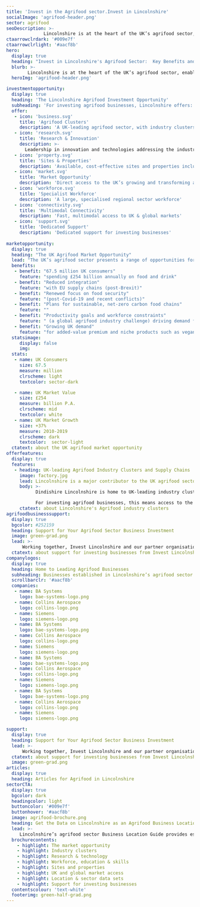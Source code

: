 ```yaml
---
title: 'Invest in the Agrifood sector.Invest in Lincolnshire'
socialImage: 'agrifood-header.png'
sector: agrifood
seoDescription: >-
              Lincolnshire is at the heart of the UK’s agrifood sector, enabling businesses to achieve step-change improvements in productivity, sustainability and performance. For agrifood companies investing in the UK, Lincolnshire presents a unique location opportunity for business expansion, relocation, start-up and innovation.
ctaarrowclrdark: '#009e7f'             
ctaarrowclrlight: '#aacf8b' 
hero:
  display: true
  heading: "Invest in Lincolnshire's Agrifood Sector:  Key Benefits and Opportunities"
  blurb: >-
        Lincolnshire is at the heart of the UK’s agrifood sector, enabling businesses to achieve step-change improvements in productivity, sustainability and performance. For agrifood companies investing in the UK, Lincolnshire presents a unique location opportunity for business expansion, relocation, start-up and innovation.
  heroImg: 'agrifood-header.png'

investmentopportunity:
  display: true
  heading: 'The Lincolnshire Agrifood Investment Opportunity'
  subheading: 'For investing agrifood businesses, Lincolnshire offers:'
  offer:
   - icon: 'business.svg'
     title: 'Agrifood Clusters'
     description: 'A UK-leading agrifood sector, with industry clusters across the food value chain'
   - icon: 'research.svg'
     title: 'Research & Innovation'
     description: >-
       Leadership in innovation and technologies addressing the industry's key challenges: improving productivity, sustainability and supply chain resilience
   - icon: 'property.svg'
     title: 'Sites & Properties'
     description: 'Available, cost-effective sites and properties including Food Enterprise Zones'
   - icon: 'market.svg'
     title: 'Market Opportunity'
     description: 'Direct access to the UK’s growing and transforming agrifood market'
   - icon: 'workforce.svg'
     title: 'Specialist Workforce'
     description: 'A large, specialised regional sector workforce'
   - icon: 'connectivity.svg'
     title: 'Multimodal Connectivity'
     description: 'Fast, multimodal access to UK & global markets'
   - icon: 'support.svg'
     title: 'Dedicated Support'
     description: 'Dedicated support for investing businesses'    
             
marketopportunity:
  display: true
  heading: "The UK Agrifood Market Opportunity"
  lead: "The UK’s agrifood sector presents a range of opportunities for business investment, growth and reshoring. Key drivers include:"
  benefits:
   - benefit: "67.5 million UK consumers"
     feature: "spending £254 billion annually on food and drink"
   - benefit: "Reduced integration"
     feature: "with EU supply chains (post-Brexit)"
   - benefit: "Renewed focus on food security"
     feature: "(post-Covid-19 and recent conflicts)"
   - benefit: "Plans for sustainable, net-zero carbon food chains"
     feature: ""
   - benefit: "Productivity goals and workforce constraints"
     feature: " (a global agrifood industry challenge) driving demand for new technologies"
   - benefit: "Growing UK demand"
     feature: "for added-value premium and niche products such as vegan, organic, more nutritious and ‘free-from’ foods" 
  statsimage:
     display: false
     img: 
  stats: 
   - name: UK Consumers
     size: 67.5
     measure: million
     clrscheme: light
     textcolor: sector-dark

   - name: UK Market Value
     size: £254
     measure: billion P.A.
     clrscheme: mid
     textcolor: white
   - name: UK Market Growth
     size: +37%
     measure: 2010-2019
     clrscheme: dark
     textcolor:  sector-light     
  ctatext: about the UK agrifood market opportunity
offerfeatures:
  display: true
  features:
   - heading: UK-leading Agrifood Industry Clusters and Supply Chains
     image: factory.jpg
     lead: Lincolnshire is a major contributor to the UK agrifood sector, accounting for 11% of England’s food production and 25% of grade 1 arable land.
     body: >-
           Dindishire Lincolnshire is home to UK-leading industry clusters across the food value chain, from agriculture to food manufacturing, advanced agricultural and food technologies, and food logistics.

           For investing agrifood businesses, this means access to the expertise, skills, supply chains and supporting infrastructure required to reduce investment project costs, risks and timeframes, and to support ongoing growth, R&D and innovation.
     ctatext: about Lincolnshire's Agrifood industry clusters                    
agrifoodbusinesssupport:
  display: true
  bgcolor: #252159
  heading: Support for Your Agrifood Sector Business Investment
  image: green-grad.png
  lead: >-
      Working together, Invest Lincolnshire and our partner organisations, including local authorities, education providers and businesses, provide dedicated support to ensure a ‘soft landing’ for companies locating and investing in Lincolnshire.
  ctatext: about support for investing businesses from Invest Lincolnshire
companylogos:
  display: true
  heading: Home to Leading Agrifood Businesses
  subheading: Businesses established in Lincolnshire’s agrifood sector include
  scrollbarclr: '#aacf8b'
  companies:
   - name: BA Systems
     logo: bae-systems-logo.png
   - name: Collins Aerospace
     logo: collins-logo.png
   - name: Siemens
     logo: siemens-logo.png
   - name: BA Systems
     logo: bae-systems-logo.png
   - name: Collins Aerospace
     logo: collins-logo.png
   - name: Siemens
     logo: siemens-logo.png
   - name: BA Systems
     logo: bae-systems-logo.png
   - name: Collins Aerospace
     logo: collins-logo.png
   - name: Siemens
     logo: siemens-logo.png
   - name: BA Systems
     logo: bae-systems-logo.png
   - name: Collins Aerospace
     logo: collins-logo.png
   - name: Siemens
     logo: siemens-logo.png 

support:
  display: true
  heading: Support for Your Agrifood Sector Business Investment
  lead: >-
      Working together, Invest Lincolnshire and our partner organisations, including local authorities, education providers and businesses, provide dedicated support to ensure a ‘soft landing’ for companies locating and investing in Lincolnshire.
  ctatext: about support for investing businesses from Invest Lincolnshire
  image: green-grad.png
articles:
  display: true
  heading: Articles for Agrifood in Lincolnshire
sectorCTA:
  display: true
  bgcolor: dark
  headingcolor: light
  buttoncolor: '#009e7f'
  buttonhover: '#aacf8b'
  image: agrifood-brochure.png
  heading: Get the Data on Lincolnshire as an Agrifood Business Location
  lead: >-
     Lincolnshire’s agrifood sector Business Location Guide provides essential information and data for companies researching and evaluation Lincolnshire as a potential investment location, including:                                       
  brochurecontents:
    - highlight: The market opportunity
    - highlight: Industry clusters
    - highlight: Research & technology
    - highlight: Workforce, education & skills
    - highlight: Sites and properties
    - highlight: UK and global market access
    - highlight: Location & sector data sets
    - highlight: Support for investing businesses
  contentscolour: 'text-white' 
  footerimg: green-half-grad.png 
---
```



